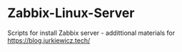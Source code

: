 # Zabbix-Linux-Server
Scripts for install Zabbix server - addittional materials for https://blog.jurkiewicz.tech/
